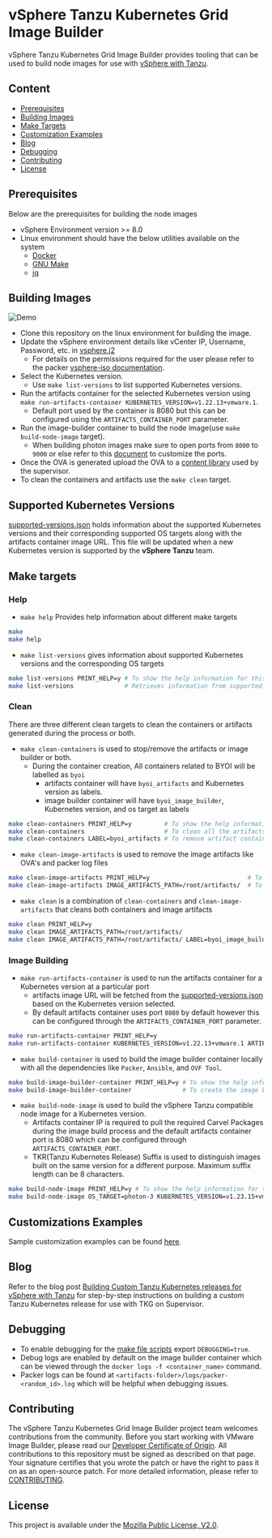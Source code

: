 # vSphere Tanzu Kubernetes Grid Image Builder

vSphere Tanzu Kubernetes Grid Image Builder provides tooling that can be used to build node images for use with [vSphere with Tanzu](https://docs.vmware.com/en/VMware-vSphere-with-Tanzu/index.html).

## Content

- [Prerequisites](#prerequisites)
- [Building Images](#building-images)
- [Make Targets](#make-targets)
- [Customization Examples](#customizations-examples)
- [Blog](#blog)
- [Debugging](#debugging)
- [Contributing](#contributing)
- [License](#license)

## Prerequisites

Below are the prerequisites for building the node images

- vSphere Environment version >= 8.0
- Linux environment should have the below utilities available on the system
  - [Docker](https://www.docker.com/)
  - [GNU Make](https://www.gnu.org/software/make/)
  - [jq](https://stedolan.github.io/jq/)

## Building Images

![Demo](./docs/files/demo.gif)

- Clone this repository on the linux environment for building the image.
- Update the vSphere environment details like vCenter IP, Username, Password, etc. in [vsphere.j2](packer-variables/vsphere.j2)
  - For details on the permissions required for the user please refer to the packer [vsphere-iso documentation](https://developer.hashicorp.com/packer/plugins/builders/vsphere/vsphere-iso#required-vsphere-privileges).
- Select the Kubernetes version.
  - Use `make list-versions` to list supported Kubernetes versions.
- Run the artifacts container for the selected Kubernetes version using `make run-artifacts-container KUBERNETES_VERSION=v1.22.13+vmware.1`.
  - Default port used by the container is 8080 but this can be configured using the `ARTIFACTS_CONTAINER_PORT` parameter.
- Run the image-builder container to build the node image(use `make build-node-image` target).
  - When building photon images make sure to open ports from `8000` to `9000` or else refer to this [document](./docs/examples/configuring_packer_http_port.md) to customize the ports.
- Once the OVA is generated upload the OVA to a [content library](https://docs.vmware.com/en/VMware-vSphere/7.0/com.vmware.vsphere.vm_admin.doc/GUID-897EEEC2-B378-41A7-B92B-D1159B5F6095.html) used by the supervisor.
- To clean the containers and artifacts use the `make clean` target.

## Supported Kubernetes Versions

[supported-versions.json](supported-versions.json) holds information about the supported Kubernetes versions and their corresponding supported OS targets along with the artifacts container image URL. This file will be updated when a new Kubernetes version is supported by the **vSphere Tanzu** team.

## Make targets

### Help

- `make help` Provides help information about different make targets

```bash
make
make help
```

- `make list-versions` gives information about supported Kubernetes versions and the corresponding OS targets

```bash
make list-versions PRINT_HELP=y # To show the help information for this target.
make list-versions              # Retrieves information from supported-versions.json file.
```

### Clean

There are three different clean targets to clean the containers or artifacts generated during the process or both.

- `make clean-containers` is used to stop/remove the artifacts or image builder or both.
  - During the container creation, All containers related to BYOI will be labelled as `byoi`
    - artifacts container will have `byoi_artifacts` and Kubernetes version as labels.
    - image builder container will have `byoi_image_builder`, Kubernetes version, and os target as labels

```bash
make clean-containers PRINT_HELP=y         # To show the help information for this target
make clean-containers                      # To clean all the artifacts and image-builder containers
make clean-containers LABEL=byoi_artifacts # To remove artifact containers
```

- `make clean-image-artifacts` is used to remove the image artifacts like OVA's and packer log files

```bash
make clean-image-artifacts PRINT_HELP=y                           # To show help information for this target
make clean-image-artifacts IMAGE_ARTIFACTS_PATH=/root/artifacts/  # To clean the image artifacts in a folder
```

- `make clean` is a combination of `clean-containers` and `clean-image-artifacts` that cleans both containers and image artifacts

```bash
make clean PRINT_HELP=y                                                   # To show the help information for this target
make clean IMAGE_ARTIFACTS_PATH=/root/artifacts/                          # To clean image artifacts and containers
make clean IMAGE_ARTIFACTS_PATH=/root/artifacts/ LABEL=byoi_image_builder # To clean image artifacts and image builder containers
```

### Image Building

- `make run-artifacts-container` is used to run the artifacts container for a Kubernetes version at a particular port
  - artifacts image URL will be fetched from the [supported-versions.json](supported-versions.json) based on the Kubernetes version selected.
  - By default artifacts container uses port `8080` by default however this can be configured through the `ARTIFACTS_CONTAINER_PORT` parameter.

```bash
make run-artifacts-container PRINT_HELP=y                                                       # To show the help information for this target
make run-artifacts-container KUBERNETES_VERSION=v1.22.13+vmware.1 ARTIFACTS_CONTAINER_PORT=9090 # To run 1.22.13 Kubernetes artifacts container on port 9090
```

- `make build-container` is used to build the image builder container locally with all the dependencies like `Packer`, `Ansible`, and `OVF Tool`.

```bash
make build-image-builder-container PRINT_HELP=y # To show the help information for this target.
make build-image-builder-container              # To create the image builder container.
```

- `make build-node-image` is used to build the vSphere Tanzu compatible node image for a Kubernetes version.
  - Artifacts container IP is required to pull the required Carvel Packages during the image build process and the default artifacts container port is 8080 which can be configured through `ARTIFACTS_CONTAINER_PORT`.
  - TKR(Tanzu Kubernetes Release) Suffix is used to distinguish images built on the same version for a different purpose. Maximum suffix length can be 8 characters.

```bash
make build-node-image PRINT_HELP=y # To show the help information for this target.
make build-node-image OS_TARGET=photon-3 KUBERNETES_VERSION=v1.23.15+vmware.1 TKR_SUFFIX=byoi ARTIFACTS_CONTAINER_IP=1.2.3.4 IMAGE_ARTIFACTS_PATH=/Users/image ARTIFACTS_CONTAINER_PORT=9090 # Create photon-3 1.23.15 Kubernetes node image
```

## Customizations Examples

Sample customization examples can be found [here](docs/examples/README.md).

## Blog

Refer to the blog post [Building Custom Tanzu Kubernetes releases for vSphere with Tanzu](https://williamlam.com/2023/07/building-custom-tanzu-kubernetes-releases-tkr-for-vsphere-with-tanzu.html) for  step-by-step instructions on building a custom Tanzu Kubernetes release for use with TKG on Supervisor.

## Debugging

- To enable debugging for the [make file scripts](hack/make-helpers/) export `DEBUGGING=true`.
- Debug logs are enabled by default on the image builder container which can be viewed through the `docker logs -f <container_name>` command.
- Packer logs can be found at `<artifacts-folder>/logs/packer-<random_id>.log` which will be helpful when debugging issues.

## Contributing

The vSphere Tanzu Kubernetes Grid Image Builder project team welcomes contributions from the community. Before you start working with VMware Image Builder, please read our [Developer Certificate of Origin][dco]. All contributions to this repository must be signed as described on that page. Your signature certifies that you wrote the patch or have the right to pass it on as an open-source patch. For more detailed information, please refer to [CONTRIBUTING][contributing].

## License

This project is available under the [Mozilla Public License, V2.0][project-license].

[//]: Links

[contributing]: CONTRIBUTING.md
[dco]: https://cla.vmware.com/dco
[project-license]: LICENSE.txt

